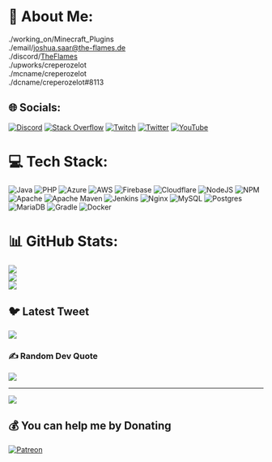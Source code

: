 # 💫 About Me:
./working_on/Minecraft_Plugins<br>./email/[joshua.saar@the-flames.de](mailto://joshua.saar@the-flames.de)<br>./discord/[TheFlames](https://dc.the-flames.de)<br>./upworks/creperozelot<br>./mcname/creperozelot<br>./dcname/creperozelot#8113


## 🌐 Socials:
[![Discord](https://img.shields.io/badge/Discord-%237289DA.svg?logo=discord&logoColor=white)](https://discord.gg/https://dc.the-flames.de) [![Stack Overflow](https://img.shields.io/badge/-Stackoverflow-FE7A16?logo=stack-overflow&logoColor=white)](https://stackoverflow.com/users/19649555) [![Twitch](https://img.shields.io/badge/Twitch-%239146FF.svg?logo=Twitch&logoColor=white)](https://twitch.tv/creperozelot) [![Twitter](https://img.shields.io/badge/Twitter-%231DA1F2.svg?logo=Twitter&logoColor=white)](https://twitter.com/creperozelot) [![YouTube](https://img.shields.io/badge/YouTube-%23FF0000.svg?logo=YouTube&logoColor=white)](https://youtube.com/@creperozelot) 

# 💻 Tech Stack:
![Java](https://img.shields.io/badge/java-%23ED8B00.svg?style=for-the-badge&logo=java&logoColor=white) ![PHP](https://img.shields.io/badge/php-%23777BB4.svg?style=for-the-badge&logo=php&logoColor=white) ![Azure](https://img.shields.io/badge/azure-%230072C6.svg?style=for-the-badge&logo=azure-devops&logoColor=white) ![AWS](https://img.shields.io/badge/AWS-%23FF9900.svg?style=for-the-badge&logo=amazon-aws&logoColor=white) ![Firebase](https://img.shields.io/badge/firebase-%23039BE5.svg?style=for-the-badge&logo=firebase) ![Cloudflare](https://img.shields.io/badge/Cloudflare-F38020?style=for-the-badge&logo=Cloudflare&logoColor=white) ![NodeJS](https://img.shields.io/badge/node.js-6DA55F?style=for-the-badge&logo=node.js&logoColor=white) ![NPM](https://img.shields.io/badge/NPM-%23000000.svg?style=for-the-badge&logo=npm&logoColor=white) ![Apache](https://img.shields.io/badge/apache-%23D42029.svg?style=for-the-badge&logo=apache&logoColor=white) ![Apache Maven](https://img.shields.io/badge/Apache%20Maven-C71A36?style=for-the-badge&logo=Apache%20Maven&logoColor=white) ![Jenkins](https://img.shields.io/badge/jenkins-%232C5263.svg?style=for-the-badge&logo=jenkins&logoColor=white) ![Nginx](https://img.shields.io/badge/nginx-%23009639.svg?style=for-the-badge&logo=nginx&logoColor=white) ![MySQL](https://img.shields.io/badge/mysql-%2300f.svg?style=for-the-badge&logo=mysql&logoColor=white) ![Postgres](https://img.shields.io/badge/postgres-%23316192.svg?style=for-the-badge&logo=postgresql&logoColor=white) ![MariaDB](https://img.shields.io/badge/MariaDB-003545?style=for-the-badge&logo=mariadb&logoColor=white) ![Gradle](https://img.shields.io/badge/Gradle-02303A.svg?style=for-the-badge&logo=Gradle&logoColor=white) ![Docker](https://img.shields.io/badge/docker-%230db7ed.svg?style=for-the-badge&logo=docker&logoColor=white)
# 📊 GitHub Stats:
![](https://github-readme-stats.vercel.app/api?username=creperozelot&theme=great-gatsby&hide_border=true&include_all_commits=true&count_private=true)<br/>
![](https://github-readme-streak-stats.herokuapp.com/?user=creperozelot&theme=great-gatsby&hide_border=true)<br/>
![](https://github-readme-stats.vercel.app/api/top-langs/?username=creperozelot&theme=great-gatsby&hide_border=true&include_all_commits=true&count_private=true&layout=compact)

## 🐦 Latest Tweet
[![](https://gtce.itsvg.in/api?username=creperozelot)](https://github.com/VishwaGauravIn/github-twitter-card-embed)

### ✍️ Random Dev Quote
![](https://quotes-github-readme.vercel.app/api?type=vetical&theme=dark)

---
[![](https://visitcount.itsvg.in/api?id=creperozelot&icon=2&color=2)](https://visitcount.itsvg.in)

  ## 💰 You can help me by Donating
  [![Patreon](https://img.shields.io/badge/Patreon-F96854?style=for-the-badge&logo=patreon&logoColor=white)](https://patreon.com/patreon.com/creperozelot) 

  
<!-- Proudly created with GPRM ( https://gprm.itsvg.in ) -->
